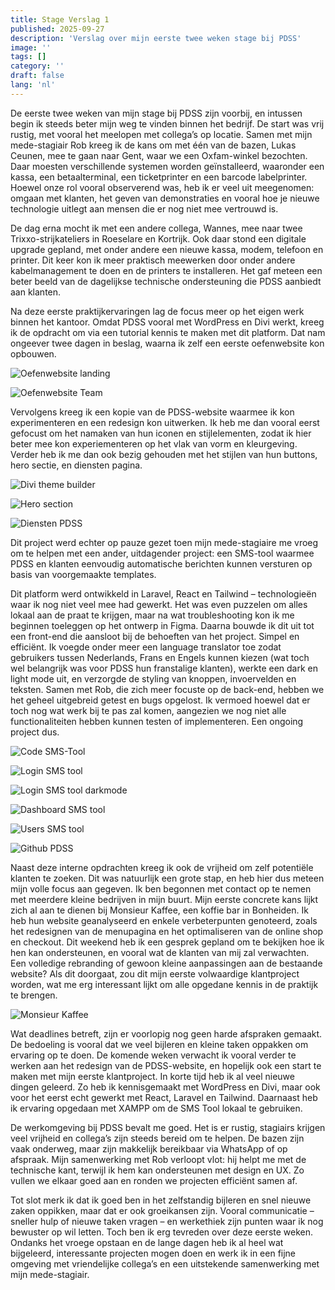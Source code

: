 ```yaml
---
title: Stage Verslag 1
published: 2025-09-27
description: 'Verslag over mijn eerste twee weken stage bij PDSS'
image: ''
tags: []
category: ''
draft: false 
lang: 'nl'
---
```


De eerste twee weken van mijn stage bij PDSS zijn voorbij, en intussen begin ik steeds beter mijn weg te vinden binnen het bedrijf. De start was vrij rustig, met vooral het meelopen met collega’s op locatie. Samen met mijn mede-stagiair Rob kreeg ik de kans om met één van de bazen, Lukas Ceunen, mee te gaan naar Gent, waar we een Oxfam-winkel bezochten. Daar moesten verschillende systemen worden geïnstalleerd, waaronder een kassa, een betaalterminal, een ticketprinter en een barcode labelprinter. Hoewel onze rol vooral observerend was, heb ik er veel uit meegenomen: omgaan met klanten, het geven van demonstraties en vooral hoe je nieuwe technologie uitlegt aan mensen die er nog niet mee vertrouwd is.

De dag erna mocht ik met een andere collega, Wannes, mee naar twee Trixxo-strijkateliers in Roeselare en Kortrijk. Ook daar stond een digitale upgrade gepland, met onder andere een nieuwe kassa, modem, telefoon en printer. Dit keer kon ik meer praktisch meewerken door onder andere kabelmanagement te doen en de printers te installeren. Het gaf meteen een beter beeld van de dagelijkse technische ondersteuning die PDSS aanbiedt aan klanten.

Na deze eerste praktijkervaringen lag de focus meer op het eigen werk binnen het kantoor. Omdat PDSS vooral met WordPress en Divi werkt, kreeg ik de opdracht om via een tutorial kennis te maken met dit platform. Dat nam ongeever twee dagen in beslag, waarna ik zelf een eerste oefenwebsite kon opbouwen.

![Oefenwebsite landing](./Images/Oefenwebsite1.png)

![Oefenwebsite Team](./Images/Oefenwebsite2.png)

Vervolgens kreeg ik een kopie van de PDSS-website waarmee ik kon experimenteren en een redesign kon uitwerken. Ik heb me dan vooral eerst gefocust om het namaken van hun iconen en stijlelementen, zodat ik hier beter mee kon experiementeren op het vlak van vorm en kleurgeving. Verder heb ik me dan ook bezig gehouden met het stijlen van hun buttons, hero sectie, en diensten pagina.

![Divi theme builder](./Images/Theme-Builder.png)

![Hero section](./Images/Her-section_PDSS.png)

![Diensten PDSS](./Images/Diensten_PDSS.png)

Dit project werd echter op pauze gezet toen mijn mede-stagiaire me vroeg om te helpen met een ander, uitdagender project: een SMS-tool waarmee PDSS en klanten eenvoudig automatische berichten kunnen versturen op basis van voorgemaakte templates.

Dit platform werd ontwikkeld in Laravel, React en Tailwind – technologieën waar ik nog niet veel mee had gewerkt. Het was even puzzelen om alles lokaal aan de praat te krijgen, maar na wat troubleshooting kon ik me beginnen toeleggen op het ontwerp in Figma. Daarna bouwde ik dit uit tot een front-end die aansloot bij de behoeften van het project. Simpel en efficiënt. Ik voegde onder meer een language translator toe zodat gebruikers tussen Nederlands, Frans en Engels kunnen kiezen (wat toch wel belangrijk was voor PDSS hun franstalige klanten), werkte een dark en light mode uit, en verzorgde de styling van knoppen, invoervelden en teksten. Samen met Rob, die zich meer focuste op de back-end, hebben we het geheel uitgebreid getest en bugs opgelost. Ik vermoed hoewel dat er toch nog wat werk bij te pas zal komen, aangezien we nog niet alle functionaliteiten hebben kunnen testen of implementeren. Een ongoing project dus.

![Code SMS-Tool](./Images/Code%20SMs-tool.png)

![Login SMS tool](./Images/Login_smstool.png)

![Login SMS tool darkmode](./Images/Login_smstool-Darkmode.png)

![Dashboard SMS tool](./Images/Dashboard-darkmode.png)

![Users SMS tool](./Images/Users-lightmode.png)

![Github PDSS](./Images/Github-PDSS.png)

Naast deze interne opdrachten kreeg ik ook de vrijheid om zelf potentiële klanten te zoeken. Dit was natuurlijk een grote stap, en heb hier dus meteen mijn volle focus aan gegeven. Ik ben begonnen met contact op te nemen met meerdere kleine bedrijven in mijn buurt. Mijn eerste concrete kans lijkt zich al aan te dienen bij Monsieur Kaffee, een koffie bar in Bonheiden. Ik heb hun website geanalyseerd en enkele verbeterpunten genoteerd, zoals het redesignen van de menupagina en het optimaliseren van de online shop en checkout. Dit weekend heb ik een gesprek gepland om te bekijken hoe ik hen kan ondersteunen, en vooral wat de klanten van mij zal verwachten. Een volledige rebranding of gewoon kleine aanpassingen aan de bestaande website? Als dit doorgaat, zou dit mijn eerste volwaardige klantproject worden, wat me erg interessant lijkt om alle opgedane kennis in de praktijk te brengen.


![Monsieur Kaffee](./Images/monsieurKaffee.png)

Wat deadlines betreft, zijn er voorlopig nog geen harde afspraken gemaakt. De bedoeling is vooral dat we veel bijleren en kleine taken oppakken om ervaring op te doen. De komende weken verwacht ik vooral verder te werken aan het redesign van de PDSS-website, en hopelijk ook een start te maken met mijn eerste klantproject.
In korte tijd heb ik al veel nieuwe dingen geleerd. Zo heb ik kennisgemaakt met WordPress en Divi, maar ook voor het eerst echt gewerkt met React, Laravel en Tailwind. Daarnaast heb ik ervaring opgedaan met XAMPP om de SMS Tool lokaal te gebruiken.

De werkomgeving bij PDSS bevalt me goed. Het is er rustig, stagiairs krijgen veel vrijheid en collega’s zijn steeds bereid om te helpen. De bazen zijn vaak onderweg, maar zijn makkelijk bereikbaar via WhatsApp of op afspraak. Mijn samenwerking met Rob verloopt vlot: hij helpt me met de technische kant, terwijl ik hem kan ondersteunen met design en UX. Zo vullen we elkaar goed aan en ronden we projecten efficiënt samen af.

Tot slot merk ik dat ik goed ben in het zelfstandig bijleren en snel nieuwe zaken oppikken, maar dat er ook groeikansen zijn. Vooral communicatie – sneller hulp of nieuwe taken vragen – en werkethiek zijn punten waar ik nog bewuster op wil letten. Toch ben ik erg tevreden over deze eerste weken. Ondanks het vroege opstaan en de lange dagen heb ik al heel wat bijgeleerd, interessante projecten mogen doen en werk ik in een fijne omgeving met vriendelijke collega’s en een uitstekende samenwerking met mijn mede-stagiair.
